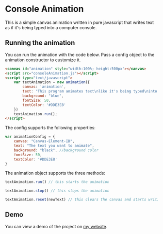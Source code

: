 
# Console Animation 

This is a simple canvas animation written in pure javascript that writes text as if it's being typed into a computer console. 

## Running the animation

You can run the animation with the code below. Pass a config object to the animation constructor to customize it. 

```html
<canvas id="animation" style="width:100%; height:500px"></canvas>
<script src="consoleAnimation.js"></script>
<script type="text/javascript">
	var textAnimation = new animation({
		canvas: 'animation',
		text: "This program animates text\nlike it's being typed\ninto a console",
		background: "blue",
		fontSize: 50,
		textColor: '#DDE3E8'
	})
	textAnimation.run();
</script>
```

The config supports the following properties: 

```javascript
var animationConfig = {	
	canvas: "Canvas-Element-ID",
	text: "The text you want to animate",
	background: "black", //background color
	fontSize: 50, 
	textColor: '#DDE3E8'
}
```

The animation object supports the three methods: 

```javascript
textAnimation.run() // this starts the animation
```

```javascript
textAnimation.stop() // this stops the animation
```

```javascript
textAnimation.reset(newText) // this clears the canvas and starts writing new text
```

## Demo

You can view a demo of the project on [my website](link). 